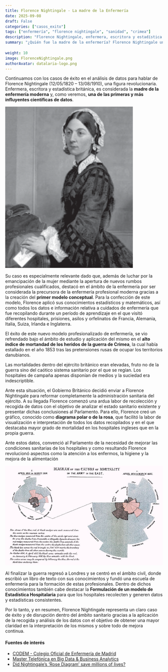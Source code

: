 ```yaml
---
title: Florence Nightingale - La madre de la Enfermería
date: 2025-09-08
draft: False
categories: ["casos_exito"]
tags: ["enfermería", "florence nightingale", "sanidad", "crimea"]
description: "Florence Nightingale, enfermera, escritora y estadística británica, madre de la enfermería y una de las primeras científicas de datos."
summary: "¿Quién fue la madre de la enfermería? Florence Nightingale una de las primeras científicas de datos, multidisciplinar y un referente para nuestros días"

weight: 10
image: FlorenceNightingale.png
authorAvatar: datalaria-logo.png
---
```


Continuamos con los casos de éxito en el análisis de datos para hablar de Florence Nightingale (12/05/1820 – 13/08/1910), una figura revolucionaria. Enfermera, escritora y estadística británica, es considerada la **madre de la enfermería moderna** y, como veremos, **una de las primeras y más influyentes científicas de datos**.

![Retrato de Florence Nightingale, pionera de la enfermería y la estadística sanitaria](FlorenceNightingale.png)

Su caso es especialmente relevante dado que, además de luchar por la emancipación de la mujer mediante la apertura de nuevos rumbos profesionales cualificados, destacó en el ámbito de la enfermería por ser considerada la precursora de la enfermería profesional moderna gracias a la creación del **primer modelo conceptual**.
Para la confección de este modelo, Florence aplicó sus conocimientos estadísticos y matemáticos, así como todos los datos e información relativa a cuidados de enfermería que fue recopilando durante un período de aprendizaje en el que visitó diferentes hospitales, prisiones, asilos y orfelinatos de Francia, Alemania, Italia, Suiza, Irlanda e Inglaterra.

El éxito de este nuevo modelo profesionalizado de enfermería, se vio refrendado bajo el ámbito de estudio y aplicación del mismo en el **alto índice de mortandad de los heridos de la guerra de Crimea**, la cual había estallado en el año 1853 tras las pretensiones rusas de ocupar los territorios danubianos.

Las mortalidades dentro del ejército británico eran elevadas, fruto no de la guerra sino del caótico sistema sanitario por el que se regían. Los hospitales de campaña apenas disponían de medios y la suciedad era indescriptible.

Ante esta situación, el Gobierno Británico decidió enviar a Florence Nightingale para reformar completamente la administración sanitaria del ejército. A su llegada Florence comenzó una ardua labor de recolección y recogida de datos con el objetivo de analizar el estado sanitario existente y presentar dichas conclusiones al Parlamento. Para ello, Florence creó un gráfico, conocido como **diagrama polar o de la rosa**, que facilitó la labor de visualización e interpretación de todos los datos recopilados y en el que destacaba  mayor grado de mortalidad en los hospitales ingleses que en la propia guerra.

Ante estos datos, convenció al Parlamento de la necesidad de mejorar las condiciones sanitarias de los hospitales y como resultando Florence revolucionó aspectos como la atención a los enfermos, la higiene y la mejora de la alimentación

![Diagrama de la Rosa de Florence Nightingale mostrando las causas de mortalidad en la Guerra de Crimea](rosa-de-florence.jpg)

Al finalizar la guerra regresó a Londres y se centró en el ámbito civil, donde escribió un libro de texto con sus conocimientos y fundó una escuela de enfermería para la formación de estas profesionales. Dentro de dichos conocimientos también cabe destacar la **Formulación de un modelo de Estadística Hospitalaria** para que los hospitales recolecten y generen datos y estadísticas consistentes.

Por lo tanto, y en resumen, Florence Nightingale representa un claro caso de éxito y de disrupción dentro del ámbito sanitario gracias a la aplicación de la recogida y análisis de los datos con el objetivo de obtener una mayor claridad en la interpretación de los mismos y sobre todo de mejora continua.

#### Fuentes de interés
- [CODEM - Colegio Oficial de Enfermería de Madrid](https://www.codem.es/Adjuntos/CODEM/Documentos/Informaciones/Publico/7e040f14-0bea-421f-b327-440fe67f3617/6B276772-CAC4-4790-810D-A61458561AC2/a725b57c-c56a-45ad-a794-fe9942e52081/a725b57c-c56a-45ad-a794-fe9942e52081.pdf)
- [Master Telefónica en Big Data & Business Analytics](https://www.campusbigdata.com/master-telefonica-en-big-data-y-business-analytics)
- [Did Nightingale’s ‘Rose Diagram’ save millions of lives?](http://www.florence-nightingale-avenging-angel.co.uk/?p=462)

